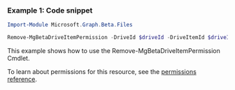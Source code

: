 ### Example 1: Code snippet

```powershellImport-Module Microsoft.Graph.Beta.Files

Remove-MgBetaDriveItemPermission -DriveId $driveId -DriveItemId $driveItemId -PermissionId $permissionId
```
This example shows how to use the Remove-MgBetaDriveItemPermission Cmdlet.
To learn about permissions for this resource, see the [permissions reference](/graph/permissions-reference).

